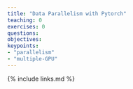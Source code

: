 ```yaml
---
title: "Data Parallelism with Pytorch"
teaching: 0
exercises: 0
questions:
objectives:
keypoints:
- "parallelism"
- "multiple-GPU"
---
```



{% include links.md %}

